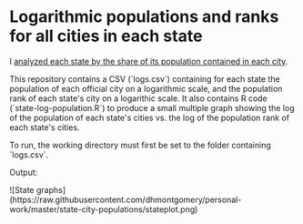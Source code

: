 # Logarithmic populations and ranks for all cities in each state
<p>I <a href="http://dhmontgomery.com/2014/03/primates-of-the-states/">analyzed each state by the share of its population contained in each city</a>.</p>
<p>This repository contains a CSV (`logs.csv`) containing for each state the population of each official city on a logarithmic scale, and the population rank of each state's city on a logarithic scale. It also contains R code (`state-log-population.R`) to produce a small multiple graph showing the log of the population of each state's cities vs. the log of the population rank of each state's cities.</p>
<p>To run, the working directory must first be set to the folder containing `logs.csv`.
<p>Output:</p>
![State graphs](https://raw.githubusercontent.com/dhmontgomery/personal-work/master/state-city-populations/stateplot.png)
